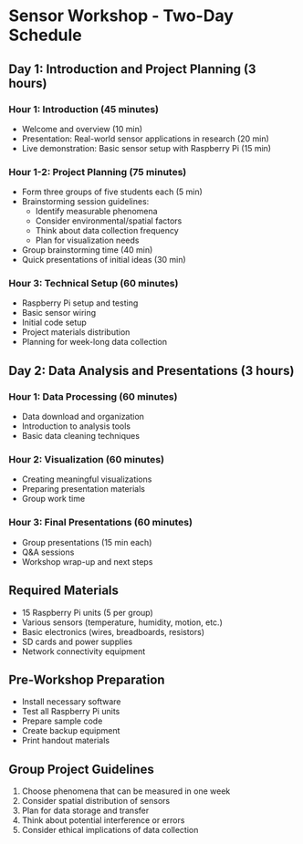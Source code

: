 # Sensor Workshop - Two-Day Schedule

## Day 1: Introduction and Project Planning (3 hours)

### Hour 1: Introduction (45 minutes)
- Welcome and overview (10 min)
- Presentation: Real-world sensor applications in research (20 min)
- Live demonstration: Basic sensor setup with Raspberry Pi (15 min)

### Hour 1-2: Project Planning (75 minutes)
- Form three groups of five students each (5 min)
- Brainstorming session guidelines:
  - Identify measurable phenomena
  - Consider environmental/spatial factors
  - Think about data collection frequency
  - Plan for visualization needs
- Group brainstorming time (40 min)
- Quick presentations of initial ideas (30 min)

### Hour 3: Technical Setup (60 minutes)
- Raspberry Pi setup and testing
- Basic sensor wiring
- Initial code setup
- Project materials distribution
- Planning for week-long data collection

## Day 2: Data Analysis and Presentations (3 hours)

### Hour 1: Data Processing (60 minutes)
- Data download and organization
- Introduction to analysis tools
- Basic data cleaning techniques

### Hour 2: Visualization (60 minutes)
- Creating meaningful visualizations
- Preparing presentation materials
- Group work time

### Hour 3: Final Presentations (60 minutes)
- Group presentations (15 min each)
- Q&A sessions
- Workshop wrap-up and next steps

## Required Materials
- 15 Raspberry Pi units (5 per group)
- Various sensors (temperature, humidity, motion, etc.)
- Basic electronics (wires, breadboards, resistors)
- SD cards and power supplies
- Network connectivity equipment

## Pre-Workshop Preparation
- Install necessary software
- Test all Raspberry Pi units
- Prepare sample code
- Create backup equipment
- Print handout materials

## Group Project Guidelines
1. Choose phenomena that can be measured in one week
2. Consider spatial distribution of sensors
3. Plan for data storage and transfer
4. Think about potential interference or errors
5. Consider ethical implications of data collection